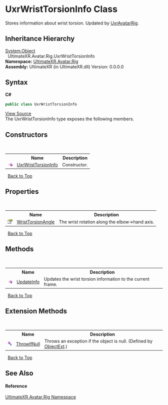 # UxrWristTorsionInfo Class
 

Stores information about wrist torsion. Updated by <a href="T_UltimateXR_Avatar_Rig_UxrAvatarRig">UxrAvatarRig</a>.


## Inheritance Hierarchy
<a href="https://docs.microsoft.com/dotnet/api/system.object" target="_blank" rel="noopener noreferrer">System.Object</a><br />&nbsp;&nbsp;UltimateXR.Avatar.Rig.UxrWristTorsionInfo<br />
**Namespace:**&nbsp;<a href="N_UltimateXR_Avatar_Rig">UltimateXR.Avatar.Rig</a><br />**Assembly:**&nbsp;UltimateXR (in UltimateXR.dll) Version: 0.0.0.0

## Syntax

**C#**<br />
``` C#
public class UxrWristTorsionInfo
```

<a href="UltimateXR/Scripts/Avatar/Rig/UxrWristTorsionInfo.cs" rel="noopener noreferrer" title="View the source code">View Source</a><br />
The UxrWristTorsionInfo type exposes the following members.


## Constructors
&nbsp;<table><tr><th></th><th>Name</th><th>Description</th></tr><tr><td>![Public method](media/pubmethod.gif "Public method")</td><td><a href="M_UltimateXR_Avatar_Rig_UxrWristTorsionInfo__ctor">UxrWristTorsionInfo</a></td><td>
Constructor.</td></tr></table>&nbsp;
<a href="#uxrwristtorsioninfo-class">Back to Top</a>

## Properties
&nbsp;<table><tr><th></th><th>Name</th><th>Description</th></tr><tr><td>![Public property](media/pubproperty.gif "Public property")</td><td><a href="P_UltimateXR_Avatar_Rig_UxrWristTorsionInfo_WristTorsionAngle">WristTorsionAngle</a></td><td>
The wrist rotation along the elbow->hand axis.</td></tr></table>&nbsp;
<a href="#uxrwristtorsioninfo-class">Back to Top</a>

## Methods
&nbsp;<table><tr><th></th><th>Name</th><th>Description</th></tr><tr><td>![Public method](media/pubmethod.gif "Public method")</td><td><a href="M_UltimateXR_Avatar_Rig_UxrWristTorsionInfo_UpdateInfo">UpdateInfo</a></td><td>
Updates the wrist torsion information to the current frame.</td></tr></table>&nbsp;
<a href="#uxrwristtorsioninfo-class">Back to Top</a>

## Extension Methods
&nbsp;<table><tr><th></th><th>Name</th><th>Description</th></tr><tr><td>![Public Extension Method](media/pubextension.gif "Public Extension Method")</td><td><a href="M_UltimateXR_Extensions_System_ObjectExt_ThrowIfNull">ThrowIfNull</a></td><td>
Throws an exception if the object is null.
 (Defined by <a href="T_UltimateXR_Extensions_System_ObjectExt">ObjectExt</a>.)</td></tr></table>&nbsp;
<a href="#uxrwristtorsioninfo-class">Back to Top</a>

## See Also


#### Reference
<a href="N_UltimateXR_Avatar_Rig">UltimateXR.Avatar.Rig Namespace</a><br />